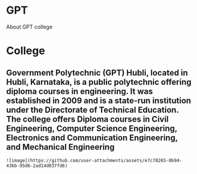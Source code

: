# GPT
About GPT college
<html>
  <head>
    <title>About GPT college</title>
    <body>
      <h1>College</h1>
    <h2>Government Polytechnic (GPT) Hubli, located in Hubli, Karnataka, is a public polytechnic offering diploma courses in engineering. It was established in 2009 and is a state-run institution under the Directorate of Technical Education. The college offers Diploma courses in Civil Engineering, Computer Science Engineering, Electronics and Communication Engineering, and Mechanical Engineering</h2>
    


    ![image](https://github.com/user-attachments/assets/e7c78265-0b94-436b-95d6-2ad14d037fd6)


</body>
  </head>
</html>
